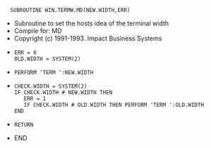       SUBROUTINE WIN.TERMW.MD(NEW.WIDTH,ERR)
* Subroutine to set the hosts idea of the terminal width
* Compile for: MD
* Copyright (c) 1991-1993. Impact Business Systems
*  
      ERR = 0
      OLD.WIDTH = SYSTEM(2)
*
      PERFORM 'TERM ':NEW.WIDTH
*                
      CHECK.WIDTH = SYSTEM(2)
      IF CHECK.WIDTH # NEW.WIDTH THEN
         ERR = 1
         IF CHECK.WIDTH # OLD.WIDTH THEN PERFORM 'TERM ':OLD.WIDTH
      END
*
      RETURN
*
   END
